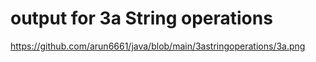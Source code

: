 # output for 3a String operations
https://github.com/arun6661/java/blob/main/3astringoperations/3a.png
